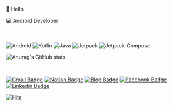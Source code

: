   
👋 Hello
  
💻 Android Developer

<!-- ## 💡 Current Interests

- Kotlin
- Coroutines
- Flow
- Animation
- Hilt
- Android Jetpack Compose
- AAC
- Clean Architecture
 -->
 
<!-- *** -->
<br>

![Android](https://img.shields.io/badge/Android-4BB749?style=flat-square&logo=Android&logoColor=white)
![Kotlin](https://img.shields.io/badge/Kotlin-7F52FF?style=flat-square&logo=Kotlin&logoColor=white)
![Java](https://img.shields.io/badge/Java-007396?style=flat-square&logo=Java&logoColor=white)
![Jetpack](https://img.shields.io/badge/Jetpack-4BB749?style=flat-square&logo=Private-Internet-Access&logoColor=white)
![Jetpack-Compose](https://img.shields.io/badge/Jetpack-Compose-8DD6F9?style=flat-square&logo=Webpack&logoColor=white)

<!-- Theme dark, radical, merko, gruvbox, tokyonight, onedark, cobalt, synthwave, highcontrast, dracula -->
![Anurag's GitHub stats](https://github-readme-stats.vercel.app/api?username=KwonDae&hide=contribs,prs&show_icons=true&theme=dracula)

<!-- *** -->
<br>

[![Gmail Badge](https://img.shields.io/badge/Gmail-EA4335?style=flat-square&logo=Gmail&logoColor=white)](mailto:green201402317@gmail.com)
[![Notion Badge](https://img.shields.io/badge/Notion-000000?style=flat-square&logo=Notion&logoColor=white)](https://daewonkwon.notion.site)
[![Blog Badge](https://img.shields.io/badge/TechBlog-000000?style=flat-square&logo=Bloglovin&logoColor=white)](https://codedaeng.tistory.com)
[![Facebook Badge](https://img.shields.io/badge/Facebook-1877F2?style=flat-square&logo=Facebook&logoColor=white)](https://www.facebook.com/daewon.kwon.14)
[![Linkedin Badge](https://img.shields.io/badge/Linkedin-45B6F2?style=flat-square&logo=LogMeIn&logoColor=white)](https://www.linkedin.com/in/daewon-kwon)

[![Hits](https://hits.seeyoufarm.com/api/count/incr/badge.svg?url=https%3A%2F%2Fgithub.com%2FKwonDae&count_bg=%2379C83D&title_bg=%23555555&icon=github.svg&icon_color=%23E7E7E7&title=hits&edge_flat=false)](https://hits.seeyoufarm.com)
